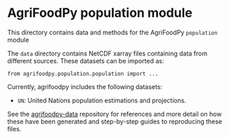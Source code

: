 # AgriFoodPy population module

This directory contains data and methods for the AgriFoodPy `population` module

The `data` directory contains NetCDF xarray files containing data from different sources.
These datasets can be imported as:

```
from agrifoodpy.population.population import ...
```

Currently, agrifoodpy includes the following datasets:

- `UN`: United Nations population estimations and projections.

See the [agrifoodpy-data](https://github.com/FixOurFood/agrifoodpy-data) repository for references and more detail on how these have been generated and step-by-step guides to reproducing these files.


